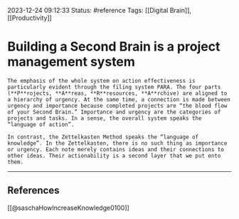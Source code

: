 2023-12-24 09:12:33
Status: #reference
Tags: [[Digital Brain]], [[Productivity]]
# Building a Second Brain is a project management system

```ad-quote
The emphasis of the whole system on action effectiveness is particularly evident through the filing system PARA. The four parts (**P**rojects, **A**reas, **R**resources, **A**rchive) are aligned to a hierarchy of urgency. At the same time, a connection is made between urgency and importance because completed projects are “the blood flow of your Second Brain.” Importance and urgency are the categories of projects and tasks. In a sense, the overall system speaks the “language of action”.

In contrast, the Zettelkasten Method speaks the “language of knowledge”. In the Zettelkasten, there is no such thing as importance or urgency. Each note merely contains ideas and their connections to other ideas. Their actionability is a second layer that we put onto them.
```

---

## References
[[@saschaHowIncreaseKnowledge0100]]